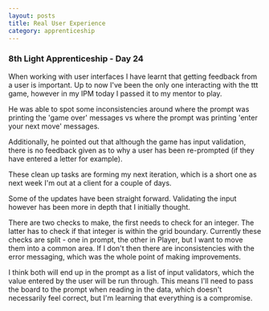 ```yaml
---
layout: posts
title: Real User Experience
category: apprenticeship
---
```

### 8th Light Apprenticeship - Day 24

When working with user interfaces I have learnt that getting feedback from a user is important. Up to now I've been the only one interacting with the ttt game, however in my IPM today I passed it to my mentor to play. 

<!--break-->

He was able to spot some inconsistencies around where the prompt was printing the 'game over' messages vs where the prompt was printing 'enter your next move' messages. 

Additionally, he pointed out that although the game has input validation, there is no feedback given as to why a user has been re-prompted (if they have entered a letter for example).

These clean up tasks are forming my next iteration, which is a short one as next week I'm out at a client for a couple of days.

Some of the updates have been straight forward. Validating the input however has been more in depth that I initially thought. 

There are two checks to make, the first needs to check for an integer. The latter has to check if that integer is within the grid boundary. Currently these checks are split - one in prompt, the other in Player, but I want to move them into a common area. If I don't then there are inconsistencies with the error messaging, which was the whole point of making improvements.

I think both will end up in the prompt as a list of input validators, which the value entered by the user will be run through. This means I'll need to pass the board to the prompt when reading in the data, which doesn't necessarily feel correct, but I'm learning that everything is a compromise. 



